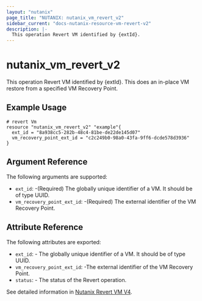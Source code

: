 ```yaml
---
layout: "nutanix"
page_title: "NUTANIX: nutanix_vm_revert_v2"
sidebar_current: "docs-nutanix-resource-vm-revert-v2"
description: |-
  This operation Revert VM identified by {extId}.
---
```


# nutanix_vm_revert_v2

This operation Revert VM identified by {extId}. This does an in-place VM restore from a specified VM Recovery Point.

## Example Usage

``` hcl
# revert Vm
resource "nutanix_vm_revert_v2" "example"{
  ext_id = "8a938cc5-282b-48c4-81be-de22de145d07"
  vm_recovery_point_ext_id = "c2c249b0-98a0-43fa-9ff6-dcde578d3936"
}

```


## Argument Reference

The following arguments are supported:

* `ext_id`: -(Required) The globally unique identifier of a VM. It should be of type UUID.
* `vm_recovery_point_ext_id`: -(Required) The external identifier of the VM Recovery Point.


## Attribute Reference

The following attributes are exported:

* `ext_id`: - The globally unique identifier of a VM. It should be of type UUID.
* `vm_recovery_point_ext_id`: -The external identifier of the VM Recovery Point.
* `status`: - The status of the Revert operation.


See detailed information in [Nutanix Revert VM V4](https://developers.nutanix.com/api-reference?namespace=vmm&version=v4.0#tag/Vm/operation/revertVm).
